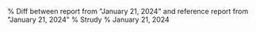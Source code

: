 % Diff between report from "January 21, 2024" and reference report from "January 21, 2024"
% Strudy
% January 21, 2024



